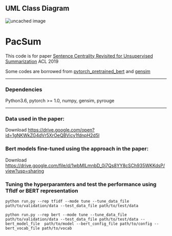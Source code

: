 ## UML Class Diagram 

![uncached image](http://www.plantuml.com/plantuml/proxy?cache=no&src=https://raw.githubusercontent.com/Ayenem/PacSum/master/PlantUML_Class_Diagram.txt)
                
# PacSum

This code is for paper [Sentence Centrality Revisited for Unsupervised Summarization](https://arxiv.org/pdf/1906.03508.pdf) ACL 2019

Some codes are borrowed from [pytorch_pretrained_bert](https://github.com/huggingface/pytorch-transformers) and [gensim](https://github.com/RaRe-Technologies/gensim)


-------
### Dependencies
  Python3.6, pytorch >= 1.0, numpy, gensim, pyrouge


-------
### Data used in the paper:

Download https://drive.google.com/open?id=1gNKWkZG4dVr5XrOeQBVicy1fdnpH2d5l

### Bert models fine-tuned using the approach in the paper:

Download https://drive.google.com/file/d/1wbMlLmnbD_0j7Qs8YY8cSCh935WKKdsP/view?usp=sharing


### Tuning the hyperparamters and test the performance using TfIdf or BERT representation
```
python run.py --rep tfidf --mode tune --tune_data_file path/to/validation/data --test_data_file path/to/test/data
```
```
python run.py --rep bert --mode tune --tune_data_file path/to/validation/data --test_data_file path/to/test/data --bert_model_file  path/to/model --bert_config_file path/to/config --bert_vocab_file path/to/vocab
```
